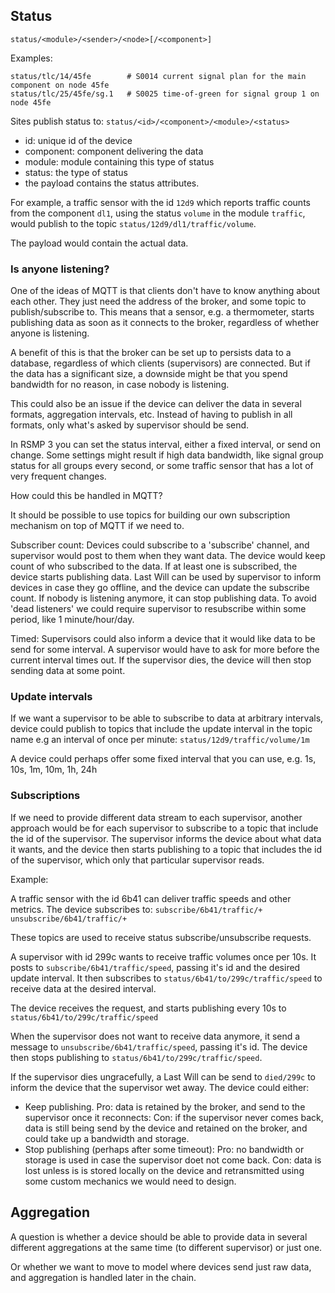 ## Status
```
status/<module>/<sender>/<node>[/<component>]
````

Examples:
```
status/tlc/14/45fe        # S0014 current signal plan for the main component on node 45fe
status/tlc/25/45fe/sg.1   # S0025 time-of-green for signal group 1 on node 45fe
```

Sites publish status to:
`status/<id>/<component>/<module>/<status>`

- id: unique id of the device
- component: component delivering the data
- module: module containing this type of status
- status: the type of status
- the payload contains the status attributes.

For example, a traffic sensor with the id `12d9` which reports traffic counts from the component `dl1`, using the status `volume` in the module `traffic`, would publish to the topic
`status/12d9/dl1/traffic/volume`.

The payload would contain the actual data.

### Is anyone listening?
One of the ideas of MQTT is that clients don't have to know anything about each other. They just need the address of the broker, and some topic to publish/subscribe to. This means that a sensor, e.g. a thermometer, starts publishing data as soon as it connects to the broker, regardless of whether anyone is listening.

A benefit of this is that the broker can be set up to persists data to a database, regardless of which clients (supervisors) are connected.
But if the data has a significant size, a downside might be that you spend bandwidth for no reason, in case nobody is listening.

This could also be an issue if the device can deliver the data in several formats, aggregation intervals, etc. Instead of having to publish in all formats, only what's asked by supervisor should be send.

In RSMP 3 you can set the status interval, either a fixed interval, or send on change. Some settings might result if high data bandwidth, like signal group status for all groups every second, or some traffic sensor that has a lot of very frequent changes.

How could this be handled in MQTT?

It should be possible to use topics for building our own subscription mechanism on top of MQTT if we need to.

Subscriber count: Devices could subscribe to a 'subscribe' channel, and supervisor would post to them when they want data.
The device would keep count of who subscribed to the data. If at least one is subscribed, the device starts publishing data. Last Will can be used by supervisor to inform devices in case they go offline, and the device can update the subscribe count. If nobody is listening anymore, it can stop publishing data. To avoid 'dead listeners' we could require supervisor to resubscribe within some period, like 1 minute/hour/day.

Timed: Supervisors could also inform a device that it would like data to be send for some interval. A supervisor would have to ask for more before the current interval times out. If the supervisor dies, the device will then stop sending data at some point.

### Update intervals
If we want a supervisor to be able to subscribe to data at arbitrary intervals, device could publish to topics that include the update interval in the topic name e.g an interval of once per minute:
`status/12d9/traffic/volume/1m`

A device could perhaps offer some fixed interval that you can use, e.g. 1s, 10s, 1m, 10m,  1h, 24h

### Subscriptions
If we need to provide different data stream to each supervisor, another approach would be for each supervisor to subscribe to a topic that include the id of the supervisor. The supervisor informs the device about what data it wants, and the device then starts publishing to a topic that includes the id of the supervisor, which only that particular supervisor reads.

Example:

A traffic sensor with the id 6b41 can deliver traffic speeds and other metrics. The device subscribes to:
`subscribe/6b41/traffic/+`
`unsubscribe/6b41/traffic/+`

These topics are used to receive status subscribe/unsubscribe requests.

A supervisor with id 299c wants to receive traffic volumes once per 10s.
It posts to `subscribe/6b41/traffic/speed`, passing it's id and the desired update interval.
It then subscribes to `status/6b41/to/299c/traffic/speed` to receive data at the desired interval.

The device receives the request, and starts publishing every 10s to `status/6b41/to/299c/traffic/speed`

When the supervisor does not want to receive data anymore, it send a message to `unsubscribe/6b41/traffic/speed`, passing it's id. The device then stops publishing to `status/6b41/to/299c/traffic/speed`.

If the supervisor dies ungracefully, a Last Will can be send to `died/299c` to inform the device that the supervisor wet away.
The device could either:
- Keep publishing. Pro: data is retained by the broker, and send to the supervisor once it reconnects: Con: if the supervisor never comes back, data is still being send by the device and retained on the broker, and could take up a bandwidth and storage.
- Stop publishing (perhaps after some timeout): Pro: no bandwidth or storage is used in case the supervisor doet not come back. Con: data is lost unless is is stored locally on the device and retransmitted using some custom mechanics we would need to design.


## Aggregation
A question is whether a device should be able to provide data in several different aggregations at the same time (to different supervisor) or just one.

Or whether we want to move to model where devices send just raw data, and aggregation is handled later in the chain.
